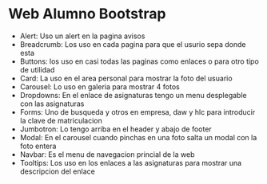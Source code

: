 # Web Alumno Bootstrap
- Alert: Uso un alert en la pagina avisos
- Breadcrumb: Los uso en cada pagina para que el usurio sepa donde esta
- Buttons: los uso en casi todas las paginas como enlaces o para otro tipo de utilidad
- Card: La uso en el area personal para mostrar la foto del usuario
- Carousel: Lo uso en galeria para mostrar 4 fotos
- Dropdowns: En el enlace de asignaturas tengo un menu desplegable con las asignaturas
- Forms: Uno de busqueda y otros en empresa, daw y hlc para introducir la clave de matriculacion
- Jumbotron: Lo tengo arriba en el header y abajo de footer
- Modal: En el carousel cuando pinchas en una foto salta un modal con la foto entera
- Navbar: Es el menu de navegacion princial de la web
- Tooltips: Los uso en los enlaces a las asignaturas para mostrar una descripcion del enlace
